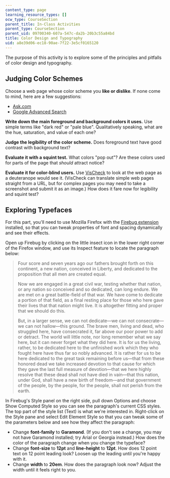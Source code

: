 ```yaml
---
content_type: page
learning_resource_types: []
ocw_type: CourseSection
parent_title: In-Class Activities
parent_type: CourseSection
parent_uid: 09700340-607a-547c-da2b-20b3c55a84bd
title: Color Design and Typography
uid: a8e39d06-ec18-90ae-7f22-3e5cf0165120
---
```


The purpose of this activity is to explore some of the principles and pitfalls of color design and typography.

Judging Color Schemes
---------------------

Choose a web page whose color scheme you **like or dislike**. If none come to mind, here are a few suggestions:

*   [Ask.com](http://www.ask.com)
*   [Google Advanced Search](http://www.google.com/advanced_search?hl=en)

**Write down the main foreground and background colors it uses.** Use simple terms like "dark red" or "pale blue". Qualitatively speaking, what are the hue, saturation, and value of each one?

**Judge the legibility of the color scheme.** Does foreground text have good contrast with background text?

**Evaluate it with a squint test.** What colors "pop out"? Are these colors used for parts of the page that _should_ attract notice?

**Evaluate it for color-blind users.** Use [VisCheck](http://www.vischeck.net/vis-check/) to look at the web page as a deuteranope would see it. (VisCheck can translate simple web pages straight from a URL, but for complex pages you may need to take a screenshot and submit it as an image.) How does it fare now for legibility and squint test?

Exploring Typefaces
-------------------

For this part, you'll need to use Mozilla Firefox with the [Firebug extension](http://www.getfirebug.com/) installed, so that you can tweak properties of font and spacing dynamically and see their effects.

Open up Firebug by clicking on the little insect icon in the lower right corner of the Firefox window, and use its Inspect feature to locate the paragraph below:

> Four score and seven years ago our fathers brought forth on this continent, a new nation, conceived in Liberty, and dedicated to the proposition that all men are created equal.
> 
> Now we are engaged in a great civil war, testing whether that nation, or any nation so conceived and so dedicated, can long endure. We are met on a great battle-field of that war. We have come to dedicate a portion of that field, as a final resting place for those who here gave their lives that that nation might live. It is altogether fitting and proper that we should do this.
> 
> But, in a larger sense, we can not dedicate—we can not consecrate—we can not hallow—this ground. The brave men, living and dead, who struggled here, have consecrated it, far above our poor power to add or detract. The world will little note, nor long remember what we say here, but it can never forget what they did here. It is for us the living, rather, to be dedicated here to the unfinished work which they who fought here have thus far so nobly advanced. It is rather for us to be here dedicated to the great task remaining before us—that from these honored dead we take increased devotion to that cause for which they gave the last full measure of devotion—that we here highly resolve that these dead shall not have died in vain—that this nation, under God, shall have a new birth of freedom—and that government of the people, by the people, for the people, shall not perish from the earth.

In Firebug's Style panel on the right side, pull down Options and choose Show Computed Style so you can see the paragraph's current CSS styles. The top part of the style list (Text) is what we're interested in. Right-click on the Style pane and select Edit Element Style so that you can tweak some of the parameters below and see how they affect the paragraph:

*   Change **font-family** to **Garamond**. (If you don't see a change, you may not have Garamond installed; try Arial or Georgia instead.) How does the color of the paragraph change when you change the typeface?
*   Change **font-size** to **12pt** and **line-height** to **12pt**. How does 12 point text on 12 point leading look? Loosen up the leading until you're happy with it.
*   Change **width** to **20em**. How does the paragraph look now? Adjust the width until it feels right to you.